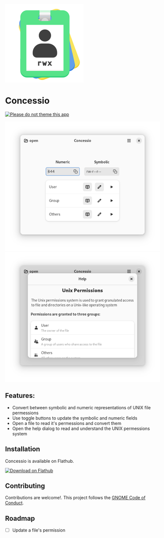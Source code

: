 ![icon](/data/icons/io.github.ronniedroid.concessio.svg)

# Concessio

[![Please do not theme this app](https://stopthemingmy.app/badge.svg)](https://stopthemingmy.app)

![screenshot](/data/screenshots/main-page.png)
![screenshot](/data/screenshots/help-page.png)

## Features:
- Convert between symbolic and numeric representations of UNIX file permessions
- Use toggle buttons to update the symbolic and numeric fields
- Open a file to read it's permessions and convert them
- Open the help dialog to read and understand the UNIX permessions system


## Installation

Concessio is available on Flathub.

[<img width="240" alt="Download on Flathub" src="https://flathub.org/api/badge?svg&locale=en"/>](https://flathub.org/apps/io.github.ronniedroid.concessio)

## Contributing

Contributions are welcome!. This project follows the [GNOME Code of Conduct](https://conduct.gnome.org).


## Roadmap

- [ ] Update a file's permission
